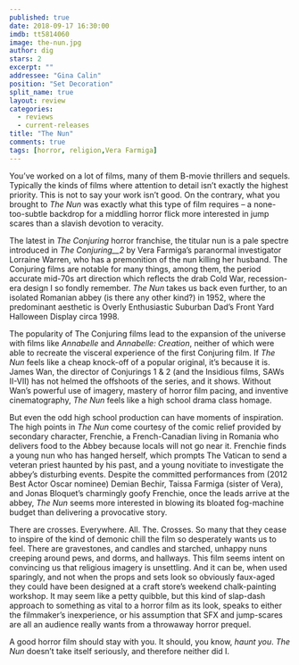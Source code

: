 ```yaml
---
published: true
date: 2018-09-17 16:30:00
imdb: tt5814060
image: the-nun.jpg
author: dig
stars: 2
excerpt: ""
addressee: "Gina Calin"
position: "Set Decoration"
split_name: true
layout: review
categories: 
  - reviews
  - current-releases
title: "The Nun"
comments: true
tags: [horror, religion,Vera Farmiga]
---
```

You’ve worked on a lot of films, many of them B-movie thrillers and sequels. Typically the kinds of films where attention to detail isn’t exactly the highest priority. This is not to say your work isn’t good. On the contrary, what you brought to _The Nun_ was exactly what this type of film requires – a none-too-subtle backdrop for a middling horror flick more interested in jump scares than a slavish devotion to veracity.

The latest in _The Conjuring_ horror franchise, the titular nun is a pale spectre introduced in _The Conjuring__2_ by Vera Farmiga’s paranormal investigator Lorraine Warren, who has a premonition of the nun killing her husband. The Conjuring films are notable for many things, among them, the period accurate mid-70s art direction which reflects the drab Cold War, recession-era design I so fondly remember. _The Nun_ takes us back even further, to an isolated Romanian abbey (is there any other kind?) in 1952, where the predominant aesthetic is Overly Enthusiastic Suburban Dad’s Front Yard Halloween Display circa 1998.

The popularity of The Conjuring films lead to the expansion of the universe with films like _Annabelle_ and _Annabelle: Creation_, neither of which were able to recreate the visceral experience of the first Conjuring film. If _The Nun_ feels like a cheap knock-off of a popular original, it’s because it is. James Wan, the director of Conjurings 1 & 2 (and the Insidious films, SAWs II-VII) has not helmed the offshoots of the series, and it shows. Without Wan’s powerful use of imagery, mastery of horror film pacing, and inventive cinematography, _The Nun_ feels like a high school drama class homage.

But even the odd high school production can have moments of inspiration. The high points in _The Nun_ come courtesy of the comic relief provided by secondary character, Frenchie, a French-Canadian living in Romania who delivers food to the Abbey because locals will not go near it. Frenchie finds a young nun who has hanged herself, which prompts The Vatican to send a veteran priest haunted by his past, and a young novitiate to investigate the abbey’s disturbing events. Despite the committed performances from (2012 Best Actor Oscar nominee) Demian Bechir,  Taissa Farmiga (sister of Vera), and Jonas Bloquet’s charmingly goofy Frenchie, once the leads arrive at the abbey, _The Nun_ seems more interested in blowing its bloated fog-machine budget than delivering a provocative story.

There are crosses. Everywhere. All. The. Crosses. So many that they cease to inspire of the kind of demonic chill the film so desperately wants us to feel. There are gravestones, and candles and starched, unhappy nuns creeping around pews, and dorms, and hallways. This film seems intent on convincing us that religious imagery is unsettling. And it can be, when used sparingly, and not when the props and sets look so obviously faux-aged they could have been designed at a craft store’s weekend chalk-painting workshop. It may seem like a petty quibble, but this kind of slap-dash approach to something as vital to a horror film as its look, speaks to either the filmmaker’s inexperience, or his assumption that SFX and jump-scares are all an audience really wants from a throwaway horror prequel.

A good horror film should stay with you. It should, you know, _haunt you_. _The Nun_ doesn’t take itself seriously, and therefore neither did I.